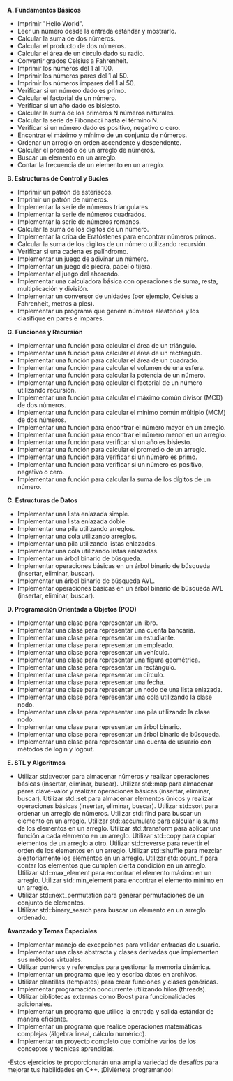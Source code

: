 **A. Fundamentos Básicos**
* Imprimir "Hello World".
* Leer un número desde la entrada estándar y mostrarlo.
* Calcular la suma de dos números.
* Calcular el producto de dos números.
* Calcular el área de un círculo dado su radio.
* Convertir grados Celsius a Fahrenheit.
* Imprimir los números del 1 al 100.
* Imprimir los números pares del 1 al 50.
* Imprimir los números impares del 1 al 50.
* Verificar si un número dado es primo.
* Calcular el factorial de un número.
* Verificar si un año dado es bisiesto.
* Calcular la suma de los primeros N números naturales.
* Calcular la serie de Fibonacci hasta el término N.
* Verificar si un número dado es positivo, negativo o cero.
* Encontrar el máximo y mínimo de un conjunto de números.
* Ordenar un arreglo en orden ascendente y descendente.
* Calcular el promedio de un arreglo de números.
* Buscar un elemento en un arreglo.
* Contar la frecuencia de un elemento en un arreglo.

**B. Estructuras de Control y Bucles**

* Imprimir un patrón de asteriscos.
* Imprimir un patrón de números.
* Implementar la serie de números triangulares.
* Implementar la serie de números cuadrados.
* Implementar la serie de números romanos.
* Calcular la suma de los dígitos de un número.
* Implementar la criba de Eratóstenes para encontrar números primos.
* Calcular la suma de los dígitos de un número utilizando recursión.
* Verificar si una cadena es palíndromo.
* Implementar un juego de adivinar un número.
* Implementar un juego de piedra, papel o tijera.
* Implementar el juego del ahorcado.
* Implementar una calculadora básica con operaciones de suma, resta, multiplicación y división.
* Implementar un conversor de unidades (por ejemplo, Celsius a Fahrenheit, metros a pies).
* Implementar un programa que genere números aleatorios y los clasifique en pares e impares.

**C. Funciones y Recursión**
* Implementar una función para calcular el área de un triángulo.
* Implementar una función para calcular el área de un rectángulo.
* Implementar una función para calcular el área de un cuadrado.
* Implementar una función para calcular el volumen de una esfera.
* Implementar una función para calcular la potencia de un número.
* Implementar una función para calcular el factorial de un número utilizando recursión.
* Implementar una función para calcular el máximo común divisor (MCD) de dos números.
* Implementar una función para calcular el mínimo común múltiplo (MCM) de dos números.
* Implementar una función para encontrar el número mayor en un arreglo.
* Implementar una función para encontrar el número menor en un arreglo.
* Implementar una función para verificar si un año es bisiesto.
* Implementar una función para calcular el promedio de un arreglo.
* Implementar una función para verificar si un número es primo.
* Implementar una función para verificar si un número es positivo, negativo o cero.
* Implementar una función para calcular la suma de los dígitos de un número.

**C. Estructuras de Datos**
* Implementar una lista enlazada simple.
* Implementar una lista enlazada doble.
* Implementar una pila utilizando arreglos.
* Implementar una cola utilizando arreglos.
* Implementar una pila utilizando listas enlazadas.
* Implementar una cola utilizando listas enlazadas.
* Implementar un árbol binario de búsqueda.
* Implementar operaciones básicas en un árbol binario de búsqueda (insertar, eliminar, buscar).
* Implementar un árbol binario de búsqueda AVL.
* Implementar operaciones básicas en un árbol binario de búsqueda AVL (insertar, eliminar, buscar).

**D. Programación Orientada a Objetos (POO)**
* Implementar una clase para representar un libro.
* Implementar una clase para representar una cuenta bancaria.
* Implementar una clase para representar un estudiante.
* Implementar una clase para representar un empleado.
* Implementar una clase para representar un vehículo.
* Implementar una clase para representar una figura geométrica.
* Implementar una clase para representar un rectángulo.
* Implementar una clase para representar un círculo.
* Implementar una clase para representar una fecha.
* Implementar una clase para representar un nodo de una lista enlazada.
* Implementar una clase para representar una cola utilizando la clase nodo.
* Implementar una clase para representar una pila utilizando la clase nodo.
* Implementar una clase para representar un árbol binario.
* Implementar una clase para representar un árbol binario de búsqueda.
* Implementar una clase para representar una cuenta de usuario con métodos de login y logout.

**E. STL y Algoritmos**
* Utilizar std::vector para almacenar números y realizar operaciones básicas (insertar, eliminar, buscar). Utilizar std::map para almacenar pares clave-valor y realizar operaciones básicas (insertar, eliminar, buscar). Utilizar std::set para almacenar elementos únicos y realizar operaciones básicas (insertar, eliminar, buscar). Utilizar std::sort para ordenar un arreglo de números. Utilizar std::find para buscar un elemento en un arreglo. Utilizar std::accumulate para calcular la suma de los elementos en un arreglo. Utilizar std::transform para aplicar una función a cada elemento en un arreglo. Utilizar std::copy para copiar elementos de un arreglo a otro. Utilizar std::reverse para revertir el orden de los elementos en un arreglo. Utilizar std::shuffle para mezclar aleatoriamente los elementos en un arreglo. Utilizar std::count_if para contar los elementos que cumplen cierta condición en un arreglo. Utilizar std::max_element para encontrar el elemento máximo en un arreglo. Utilizar std::min_element para encontrar el elemento mínimo en un arreglo.
* Utilizar std::next_permutation para generar permutaciones de un conjunto de elementos.
* Utilizar std::binary_search para buscar un elemento en un arreglo ordenado.

**Avanzado y Temas Especiales**
* Implementar manejo de excepciones para validar entradas de usuario.
* Implementar una clase abstracta y clases derivadas que implementen sus métodos virtuales.
* Utilizar punteros y referencias para gestionar la memoria dinámica.
* Implementar un programa que lea y escriba datos en archivos.
* Utilizar plantillas (templates) para crear funciones y clases genéricas.
* Implementar programación concurrente utilizando hilos (threads).
* Utilizar bibliotecas externas como Boost para funcionalidades adicionales.
* Implementar un programa que utilice la entrada y salida estándar de manera eficiente.
* Implementar un programa que realice operaciones matemáticas complejas (álgebra lineal, cálculo numérico).
* Implementar un proyecto completo que combine varios de los conceptos y técnicas aprendidas.

-Estos ejercicios te proporcionarán una amplia variedad de desafíos para mejorar tus habilidades en C++. ¡Diviértete programando!
